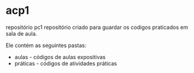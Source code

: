 # acp1
repositório pc1
repositório criado para guardar os codigos praticados em sala de aula.

Ele contém as seguintes pastas:
* aulas - códigos de aulas expositivas
* práticas - códigos de atividades práticas
